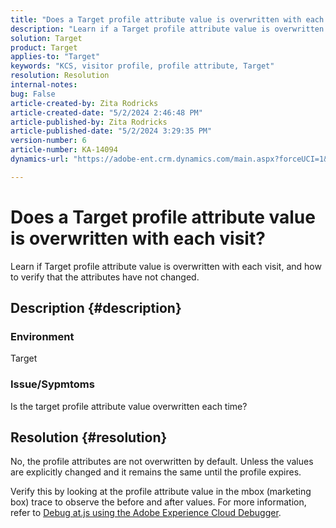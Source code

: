 ```yaml
---
title: "Does a Target profile attribute value is overwritten with each visit?"
description: "Learn if a Target profile attribute value is overwritten with each visit."
solution: Target
product: Target
applies-to: "Target"
keywords: "KCS, visitor profile, profile attribute, Target"
resolution: Resolution
internal-notes: 
bug: False
article-created-by: Zita Rodricks
article-created-date: "5/2/2024 2:46:48 PM"
article-published-by: Zita Rodricks
article-published-date: "5/2/2024 3:29:35 PM"
version-number: 6
article-number: KA-14094
dynamics-url: "https://adobe-ent.crm.dynamics.com/main.aspx?forceUCI=1&pagetype=entityrecord&etn=knowledgearticle&id=0f45e3c8-9208-ef11-9f8a-6045bd026dc7"

---
```

# Does a Target profile attribute value is overwritten with each visit?


Learn if Target profile attribute value is overwritten with each visit, and how to verify that the attributes have not changed.

## Description {#description}


### Environment

Target

### Issue/Sypmtoms

Is the target profile attribute value overwritten each time?


## Resolution {#resolution}


No, the profile attributes are not overwritten by default. Unless the values are explicitly changed and it remains the same until the profile expires.

Verify this by looking at the profile attribute value in the mbox (marketing box) trace to observe the before and after values. For more information, refer to [Debug at.js using the Adobe Experience Cloud Debugger](https://developer.adobe.com/target/implement/client-side/target-debugging-atjs/target-debugging-atjs/).

